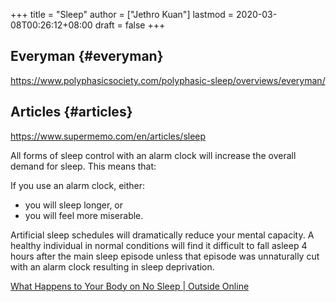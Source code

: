 +++
title = "Sleep"
author = ["Jethro Kuan"]
lastmod = 2020-03-08T00:26:12+08:00
draft = false
+++

## Everyman {#everyman}

<https://www.polyphasicsociety.com/polyphasic-sleep/overviews/everyman/>


## Articles {#articles}

<https://www.supermemo.com/en/articles/sleep>

All forms of sleep control with an alarm clock will increase the overall demand for sleep. This means that:

If you use an alarm clock, either:

-   you will sleep longer, or
-   you will feel more miserable.

Artificial sleep schedules will dramatically reduce your mental capacity. A healthy individual in normal conditions will find it difficult to fall asleep 4 hours after the main sleep episode unless that episode was unnaturally cut with an alarm clock resulting in sleep deprivation.

[What Happens to Your Body on No Sleep | Outside Online](https://www.outsideonline.com/2292806/your-body-no-sleep)
